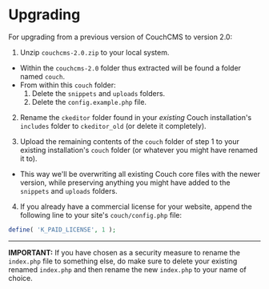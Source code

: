 Upgrading
=========

For upgrading from a previous version of CouchCMS to version 2.0:

1. Unzip `couchcms-2.0.zip` to your local system.
  * Within the `couchcms-2.0` folder thus extracted will be found a folder named `couch`.
  * From within this `couch` folder:
    1. Delete the `snippets` and `uploads` folders.
    2. Delete the `config.example.php` file.

2. Rename the `ckeditor` folder found in your *existing* Couch installation's `includes` folder to `ckeditor_old` (or delete it completely).

3. Upload the remaining contents of the `couch` folder of step 1 to your existing installation's `couch` folder (or whatever you might have renamed it to).
  * This way we'll be overwriting all existing Couch core files with the newer version, while preserving anything you might have added to the `snippets` and `uploads` folders.

4. If you already have a commercial license for your website, append the following line to your site's `couch/config.php` file:

```PHP
define( 'K_PAID_LICENSE', 1 );
```

--------------------------------

**IMPORTANT:** If you have chosen as a security measure to rename the `index.php` file to something else, do make sure to delete your existing renamed `index.php` and then rename the new `index.php` to your name of choice.
